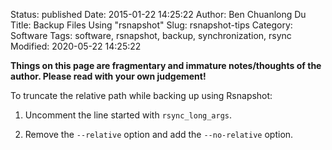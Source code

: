 Status: published
Date: 2015-01-22 14:25:22
Author: Ben Chuanlong Du
Title: Backup Files Using "rsnapshot" 
Slug: rsnapshot-tips
Category: Software
Tags: software, rsnapshot, backup, synchronization, rsync
Modified: 2020-05-22 14:25:22

**Things on this page are fragmentary and immature notes/thoughts of the author. Please read with your own judgement!**

To truncate the relative path while backing up using Rsnapshot:

1. Uncomment the line started with `rsync_long_args`.

2. Remove the `--relative` option and add the `--no-relative` option.

